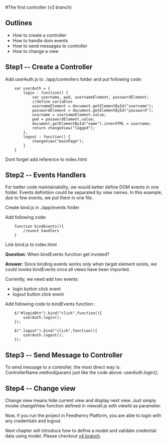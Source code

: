 #The first controller (v3 branch)

## Outlines

* How to create a controller
* How to handle dom events
* How to send messages to controller
* How to change a view

## Step1 -- Create a Controller

Add userAuth.js to ./app/controllers folder and put following code:

		var userAuth = {
			login : function() {
				var username, pwd, usernameElement, passwordElement;
				//define variables
				usernameElement = document.getElementById("username");
				passwordElement = document.getElementById("password");
				username = usernameElement.value;
				pwd = passwordElement.value;
				document.getElementById("name").innerHTML = username;
				return changeView("logged");
			},
			logout : function() {
				changeView("mainPage");
			}
		}

Dont forget add reference to index.html

## Step2 -- Events Handlers

For better code maintainability, we would better define DOM events in one folder. Events definition could be separated by view names. In this example, due to few events, we put them in one file.

Create bind.js in ./app/events folder

Add following code:

		function bindEvents(){
			//event handlers
		}

Link bind.js to index.html

**Question**: When bindEvents function get invoked?

**Answer**: Since binding events works only when target element exists, we could invoke bindEvents once all views have been imported.

Currently, we need add two events:

* login button click event
* logout button click event

Add following code to bindEvents function :

		$("#loginBtn").bind("click",function(){
			userAuth.login();
		});
		
		$(".logout").bind("click",function(){
			userAuth.logout();
		});
		
## Step3 -- Send Message to Controller

To send message to a controller, the most direct way is: ControllerName.method(param) just like the code above: userAuth.login();

## Step4 -- Change view

Change view means hide current view and display next view. Just simply invoke changeView function defined in viewutil.js with viewId as parameter.


Now, if you run the project in Feedhenry Platform, you are able to login with any credentials and logout.

Next chapter will introduce how to define a model and validate credential data using model. Please checkout <a href="https://github.com/feedhenry/fh-mvc-simple/tree/v4">v4 branch</a>.




